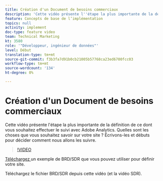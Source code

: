 ```yaml
---
title: Création d'un Document de besoins commerciaux
description: 'Cette vidéo présente l''étape la plus importante de la définition de ce dont vous souhaitez effectuer le suivi avec Adobe Analytics. Quelles sont les choses que vous souhaitez savoir sur votre site ? Écrivons-les et débuts pour décider comment nous allons les suivre. '
feature: Concepts de base de l’implémentation
topics: null
activity: implement
doc-type: feature video
team: Technical Marketing
kt: 3580
role: '"Développeur, ingénieur de données"'
level: Début
translation-type: tm+mt
source-git-commit: f3b3fa7d91b0cb21005b57768ca23ed6700fcc03
workflow-type: tm+mt
source-wordcount: '134'
ht-degree: 0%

---
```



# Création d&#39;un Document de besoins commerciaux

Cette vidéo présente l&#39;étape la plus importante de la définition de ce dont vous souhaitez effectuer le suivi avec Adobe Analytics. Quelles sont les choses que vous souhaitez savoir sur votre site ? Écrivons-les et débuts pour décider comment nous allons les suivre.

>[!VIDEO](https://video.tv.adobe.com/v/28758/?quality=12)

[Téléchargez ](https://analytics.enablementadobe.com/files/brd-sdr-sample-template.xlsx) un exemple de BRD/SDR que vous pouvez utiliser pour définir votre site.

[](https://analytics.enablementadobe.com/files/geometrixx-clothiers-brd-sdr.xlsx) Téléchargez le fichier BRD/SDR depuis cette vidéo (et la vidéo [ ](creating-and-maintaining-an-sdr.md)SDR).
